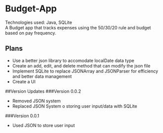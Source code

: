 # Budget-App
Technologies used: Java, SQLite <br/>
A Budget app that tracks expenses using the 50/30/20 rule and budget based on pay frequency.

## Plans
- Use a better json library to accomodate localDate data type
- Create an add, edit, and delete method that can modify the json file
- Implement SQLite to replace JSONArray and JSONParser for efficiency and better data management
- Create a UI

##Version Updates
###Version 0.0.2
- Removed JSON system
- Replaced JSON System o storing user input/data with SQLite

###Version 0.0.1
- Used JSON to store user input
